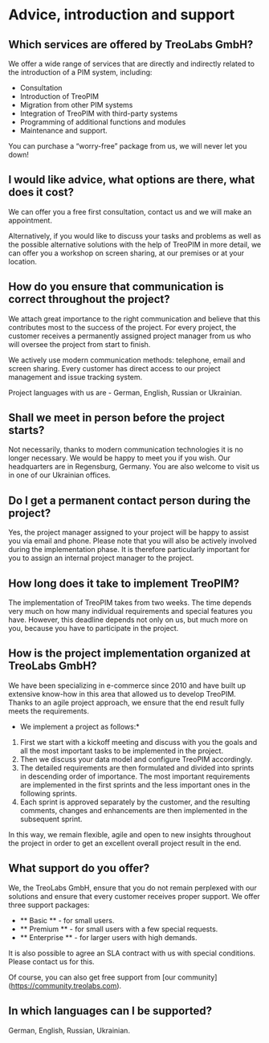 # Advice, introduction and support

  

## Which services are offered by TreoLabs GmbH?

We offer a wide range of services that are directly and indirectly related to the introduction of a PIM system, including:

- Consultation
- Introduction of TreoPIM
- Migration from other PIM systems
- Integration of TreoPIM with third-party systems
- Programming of additional functions and modules
- Maintenance and support.

You can purchase a “worry-free” package from us, we will never let you down!



## I would like advice, what options are there, what does it cost?

We can offer you a free first consultation, contact us and we will make an appointment.

Alternatively, if you would like to discuss your tasks and problems as well as the possible alternative solutions with the help of TreoPIM in more detail, we can offer you a workshop on screen sharing, at our premises or at your location.



## How do you ensure that communication is correct throughout the project?

We attach great importance to the right communication and believe that this contributes most to the success of the project. For every project, the customer receives a permanently assigned project manager from us who will oversee the project from start to finish.

We actively use modern communication methods: telephone, email and screen sharing. Every customer has direct access to our project management and issue tracking system.

Project languages ​​with us are - German, English, Russian or Ukrainian.



## Shall we meet in person before the project starts?

Not necessarily, thanks to modern communication technologies it is no longer necessary. We would be happy to meet you if you wish. Our headquarters are in Regensburg, Germany. You are also welcome to visit us in one of our Ukrainian offices.



## Do I get a permanent contact person during the project?

Yes, the project manager assigned to your project will be happy to assist you via email and phone. Please note that you will also be actively involved during the implementation phase. It is therefore particularly important for you to assign an internal project manager to the project.

  

## How long does it take to implement TreoPIM?

The implementation of TreoPIM takes from two weeks. The time depends very much on how many individual requirements and special features you have. However, this deadline depends not only on us, but much more on you, because you have to participate in the project.



## How is the project implementation organized at TreoLabs GmbH?

We have been specializing in e-commerce since 2010 and have built up extensive know-how in this area that allowed us to develop TreoPIM. Thanks to an agile project approach, we ensure that the end result fully meets the requirements.

* We implement a project as follows:*

1. First we start with a kickoff meeting and discuss with you the goals and all the most important tasks to be implemented in the project.
2. Then we discuss your data model and configure TreoPIM accordingly.
3. The detailed requirements are then formulated and divided into sprints in descending order of importance. The most important requirements are implemented in the first sprints and the less important ones in the following sprints.
4. Each sprint is approved separately by the customer, and the resulting comments, changes and enhancements are then implemented in the subsequent sprint.

In this way, we remain flexible, agile and open to new insights throughout the project in order to get an excellent overall project result in the end.

  

## What support do you offer?

We, the TreoLabs GmbH, ensure that you do not remain perplexed with our solutions and ensure that every customer receives proper support. We offer three support packages:

- ** Basic ** - for small users.
- ** Premium ** - for small users with a few special requests.
- ** Enterprise ** - for larger users with high demands.

It is also possible to agree an SLA contract with us with special conditions. Please contact us for this.

Of course, you can also get free support from [our community] (https://community.treolabs.com).

  

## In which languages ​​can I be supported?

German, English, Russian, Ukrainian.
